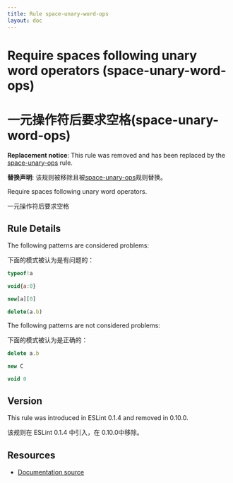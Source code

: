 ```yaml
---
title: Rule space-unary-word-ops
layout: doc
---
```

<!-- Note: No pull requests accepted for this file. See README.md in the root directory for details. -->

# Require spaces following unary word operators (space-unary-word-ops)

# 一元操作符后要求空格(space-unary-word-ops)

**Replacement notice**: This rule was removed and has been replaced by the [space-unary-ops](space-unary-ops) rule.

**替换声明**: 该规则被移除且被[space-unary-ops](space-unary-ops)规则替换。

Require spaces following unary word operators.

一元操作符后要求空格

## Rule Details

The following patterns are considered problems:

下面的模式被认为是有问题的：

```js
typeof!a
```

```js
void{a:0}
```

```js
new[a][0]
```

```js
delete(a.b)
```

The following patterns are not considered problems:

下面的模式被认为是正确的：

```js
delete a.b
```

```js
new C
```

```js
void 0
```

## Version

This rule was introduced in ESLint 0.1.4 and removed in 0.10.0.

该规则在 ESLint 0.1.4 中引入，在 0.10.0中移除。

## Resources

* [Documentation source](https://github.com/eslint/eslint/tree/master/docs/rules/space-unary-word-ops.md)
